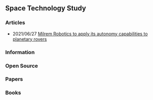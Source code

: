 ## Space Technology Study


### Articles
- 2021/06/27 [Milrem Robotics to apply its autonomy capabilities to planetary rovers](https://www.inceptivemind.com/esa-milrem-robotics-apply-autonomy-capabilities-planetary-rovers/19820/)


### Information



### Open Source


### Papers

### Books

